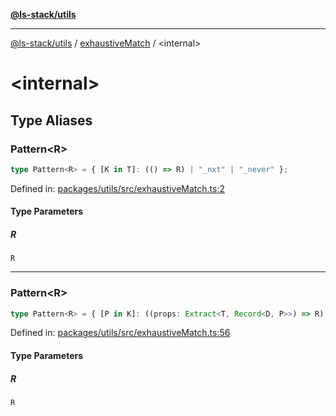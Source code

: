 [**@ls-stack/utils**](../README.md)

***

[@ls-stack/utils](../modules.md) / [exhaustiveMatch](README.md) / \<internal\>

# \<internal\>

## Type Aliases

### Pattern\<R\>

```ts
type Pattern<R> = { [K in T]: (() => R) | "_nxt" | "_never" };
```

Defined in: [packages/utils/src/exhaustiveMatch.ts:2](https://github.com/lucasols/utils/blob/main/packages/utils/src/exhaustiveMatch.ts#L2)

#### Type Parameters

##### R

`R`

***

### Pattern\<R\>

```ts
type Pattern<R> = { [P in K]: ((props: Extract<T, Record<D, P>>) => R) | "_never" };
```

Defined in: [packages/utils/src/exhaustiveMatch.ts:56](https://github.com/lucasols/utils/blob/main/packages/utils/src/exhaustiveMatch.ts#L56)

#### Type Parameters

##### R

`R`
